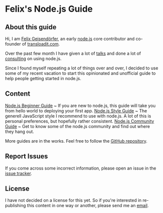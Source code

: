# Felix's Node.js Guide

## About this guide

Hi, I am [Felix Geisendörfer][felixge], an early [node.js][nodejs] core contributor and
co-founder of [transloadit.com][transloadit].

Over the past few month I have given a lot of [talks][talks] and done a lot of
[consulting][consulting] on using node.js.

Since I found myself repeating a lot of things over and over, I decided to use some
of my recent vacation to start this opinionated and unofficial guide to help
people getting started in node.js.

## Content

[Node.js Beginner Guide](beginner.html)
  ~ If you are new to node.js, this guide will take you from hello world to
    deploying your first app.
[Node.js Style Guide](style.html)
  ~ The generell JavaScript style I recommend to use with node.js. A lot of
    this is personal preferences, but hopefully rather consistent.
[Node.js Community Guide](community.html)
  ~ Get to know some of the node.js community and find out where they hang out.

More guides are in the works. Feel free to follow the [GitHub repository][repo].

## Report Issues

If you come across some incorrect information, please open an issue in the
[issue tracker][issuetracker].

## License

I have not decided on a license for this yet. So if you're interested in
re-publishing this content in one way or another, please send me an [email][email].

[felixge]: http://twitter.com/felixge
[nodejs]: http://nodejs.org/
[transloadit]: http://transloadit.com/
[consulting]: http://debuggable.com/
[talks]: http://www.slideshare.net/the_undefined/edit_my_uploads
[repo]: https://github.com/felixge/nodeguide.com
[issuetracker]: https://github.com/felixge/nodeguide.com/issues
[email]: mailto:felix@debuggable.com
